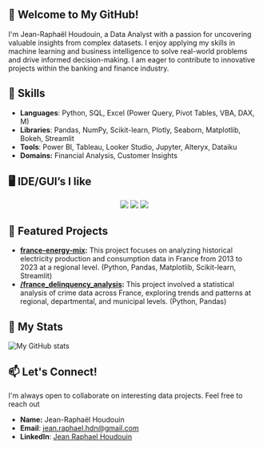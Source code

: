 👋 **Welcome to My GitHub!**
---
I'm Jean-Raphaël Houdouin, a Data Analyst with a passion for uncovering valuable insights from complex datasets. I enjoy applying my skills in machine learning and business intelligence to solve real-world problems and drive informed decision-making. I am eager to contribute to innovative projects within the banking and finance industry.

## 🔧 Skills

- **Languages**: Python, SQL, Excel (Power Query, Pivot Tables, VBA, DAX, M)  
- **Libraries**: Pandas, NumPy, Scikit-learn, Plotly, Seaborn, Matplotlib, Bokeh, Streamlit
- **Tools**: Power BI, Tableau, Looker Studio, Jupyter, Alteryx, Dataiku
- **Domains:** Financial Analysis, Customer Insights

## 🖥️ IDE/GUI’s I like

<p align="center">
<img src="https://img.shields.io/badge/Visual_Studio_Code-0078D4?style=for-the-badge&logo=visual%20studio%20code&logoColor=white" />
<img src="https://img.shields.io/badge/RStudio-75AADB?style=for-the-badge&logo=RStudio&logoColor=white" />
<img src="https://img.shields.io/badge/Inkscape-000000?style=for-the-badge&logo=Inkscape&logoColor=white" />
</p>

## 💼 Featured Projects

* **[france-energy-mix](https://github.com/rhoudouin/france-energy-mix):**  This project focuses on analyzing historical electricity production and consumption data in France from 2013 to 2023 at a regional level. (Python, Pandas, Matplotlib, Scikit-learn, Streamlit)
* **[/france_delinquency_analysis](https://github.com/rhoudouin/france_delinquency_analysis):** This project involved a statistical analysis of crime data across France, exploring trends and patterns at regional, departmental, and municipal levels. (Python, Pandas)

## 👤 My Stats
![My GitHub stats](https://github-readme-stats.vercel.app/api?username=rhoudouin&show_icons=true&theme=tranparent)

## 📫 Let's Connect!

I'm always open to collaborate on interesting data projects. Feel free to reach out

* **Name:** Jean-Raphaël Houdouin
* **Email**: jean.raphael.hdn@gmail.com
* **LinkedIn**: [Jean Raphael Houdouin](https://linkedin.com/in/jeanraphaelhoudouin)


